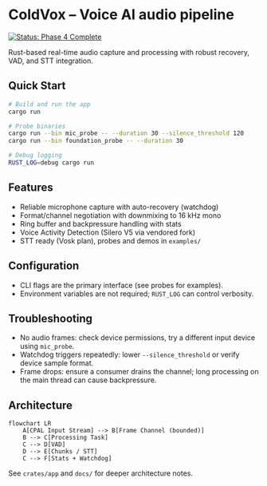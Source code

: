 # ColdVox – Voice AI audio pipeline

[![Status: Phase 4 Complete](https://img.shields.io/badge/Status-Phase%204%20Complete-brightgreen)](docs/PROJECT_STATUS.md)

Rust-based real-time audio capture and processing with robust recovery, VAD, and STT integration.

## Quick Start

```bash
# Build and run the app
cargo run

# Probe binaries
cargo run --bin mic_probe -- --duration 30 --silence_threshold 120
cargo run --bin foundation_probe -- --duration 30

# Debug logging
RUST_LOG=debug cargo run
```

## Features

- Reliable microphone capture with auto-recovery (watchdog)
- Format/channel negotiation with downmixing to 16 kHz mono
- Ring buffer and backpressure handling with stats
- Voice Activity Detection (Silero V5 via vendored fork)
- STT ready (Vosk plan), probes and demos in `examples/`

## Configuration

- CLI flags are the primary interface (see probes for examples).
- Environment variables are not required; `RUST_LOG` can control verbosity.

## Troubleshooting

- No audio frames: check device permissions, try a different input device using `mic_probe`.
- Watchdog triggers repeatedly: lower `--silence_threshold` or verify device sample format.
- Frame drops: ensure a consumer drains the channel; long processing on the main thread can cause backpressure.

## Architecture

```mermaid
flowchart LR
	A[CPAL Input Stream] --> B[Frame Channel (bounded)]
	B --> C[Processing Task]
	C --> D[VAD]
	D --> E[Chunks / STT]
	C --> F[Stats + Watchdog]
```

See `crates/app` and `docs/` for deeper architecture notes.